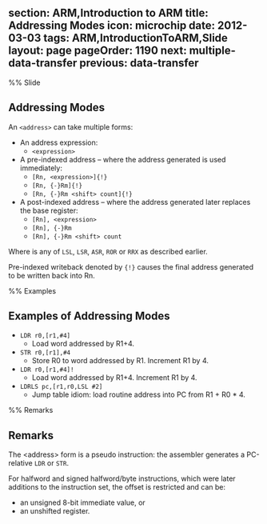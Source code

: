 section: ARM,Introduction to ARM
title: Addressing Modes
icon: microchip
date: 2012-03-03
tags: ARM,IntroductionToARM,Slide
layout: page
pageOrder: 1190
next: multiple-data-transfer
previous: data-transfer
----

%% Slide

## Addressing Modes

An `<address>` can take multiple forms:

* An address expression:
  * `<expression>`
* A pre-indexed address – where the address generated is used immediately:
  * `[Rn, <expression>]{!}`
  * `[Rn, {-}Rm]{!}`
  * `[Rn, {-}Rm <shift> count]{!}`
* A post-indexed address – where the address generated later replaces the base register:
  * `[Rn], <expression>`
  * `[Rn], {-}Rm`
  * `[Rn], {-}Rm <shift> count`

Where <shift> is any of `LSL`, `LSR`, `ASR`, `ROR` or `RRX` as described earlier.

Pre-indexed writeback denoted by `{!}` causes the final address generated to be written back into Rn.

%% Examples

## Examples of Addressing Modes

* `LDR r0,[r1,#4]`
  * Load word addressed by R1+4.
* `STR r0,[r1],#4`
  * Store R0 to word addressed by R1. Increment R1 by 4.
* `LDR r0,[r1,#4]!`
  * Load word addressed by R1+4. Increment R1 by 4.
* `LDRLS pc,[r1,r0,LSL #2]`
  * Jump table idiom: load routine address into PC from R1 + R0 * 4.

%% Remarks

## Remarks

The &lt;address&gt; form is a pseudo instruction: the assembler generates a PC-relative `LDR` or `STR`.

For halfword and signed halfword/byte instructions, which were later additions to the instruction set, the offset is restricted and can be:

* an unsigned 8-bit immediate value, or
* an unshifted register.
